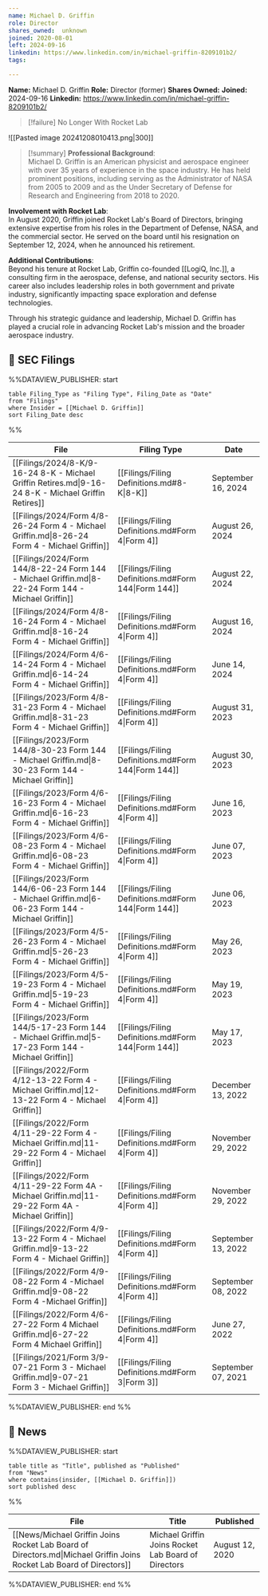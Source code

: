 ```yaml
---
name: Michael D. Griffin
role: Director
shares_owned:  unknown
joined: 2020-08-01
left: 2024-09-16
linkedin: https://www.linkedin.com/in/michael-griffin-8209101b2/
tags:

---
```

**Name:** Michael D. Griffin
**Role:** Director (former)
**Shares Owned:** 
**Joined:** 2024-09-16
**Linkedin:** https://www.linkedin.com/in/michael-griffin-8209101b2/

>[!failure] No Longer With Rocket Lab

![[Pasted image 20241208010413.png|300]]

>[!summary]
**Professional Background**:  
Michael D. Griffin is an American physicist and aerospace engineer with over 35 years of experience in the space industry. He has held prominent positions, including serving as the Administrator of NASA from 2005 to 2009 and as the Under Secretary of Defense for Research and Engineering from 2018 to 2020.
>
**Involvement with Rocket Lab**:  
In August 2020, Griffin joined Rocket Lab's Board of Directors, bringing extensive expertise from his roles in the Department of Defense, NASA, and the commercial sector. He served on the board until his resignation on September 12, 2024, when he announced his retirement.
>
**Additional Contributions**:  
Beyond his tenure at Rocket Lab, Griffin co-founded [[LogiQ, Inc.]], a consulting firm in the aerospace, defense, and national security sectors. His career also includes leadership roles in both government and private industry, significantly impacting space exploration and defense technologies.
>
Through his strategic guidance and leadership, Michael D. Griffin has played a crucial role in advancing Rocket Lab's mission and the broader aerospace industry.

## 💼 SEC Filings
%%DATAVIEW_PUBLISHER: start
```
table Filing_Type as "Filing Type", Filing_Date as "Date"
from "Filings"
where Insider = [[Michael D. Griffin]]
sort Filing_Date desc

```
%%

| File                                                                                                 | Filing Type                                          | Date               |
| ---------------------------------------------------------------------------------------------------- | ---------------------------------------------------- | ------------------ |
| [[Filings/2024/8-K/9-16-24 8-K - Michael Griffin Retires.md\|9-16-24 8-K - Michael Griffin Retires]] | [[Filings/Filing Definitions.md#8-K\|8-K]]           | September 16, 2024 |
| [[Filings/2024/Form 4/8-26-24 Form 4 - Michael Griffin.md\|8-26-24 Form 4 - Michael Griffin]]        | [[Filings/Filing Definitions.md#Form 4\|Form 4]]     | August 26, 2024    |
| [[Filings/2024/Form 144/8-22-24 Form 144 - Michael Griffin.md\|8-22-24 Form 144 - Michael Griffin]]  | [[Filings/Filing Definitions.md#Form 144\|Form 144]] | August 22, 2024    |
| [[Filings/2024/Form 4/8-16-24 Form 4 - Michael Griffin.md\|8-16-24 Form 4 - Michael Griffin]]        | [[Filings/Filing Definitions.md#Form 4\|Form 4]]     | August 16, 2024    |
| [[Filings/2024/Form 4/6-14-24 Form 4 - Michael Griffin.md\|6-14-24 Form 4 - Michael Griffin]]        | [[Filings/Filing Definitions.md#Form 4\|Form 4]]     | June 14, 2024      |
| [[Filings/2023/Form 4/8-31-23 Form 4 - Michael Griffin.md\|8-31-23 Form 4 - Michael Griffin]]        | [[Filings/Filing Definitions.md#Form 4\|Form 4]]     | August 31, 2023    |
| [[Filings/2023/Form 144/8-30-23 Form 144 - Michael Griffin.md\|8-30-23 Form 144 - Michael Griffin]]  | [[Filings/Filing Definitions.md#Form 144\|Form 144]] | August 30, 2023    |
| [[Filings/2023/Form 4/6-16-23 Form 4 - Michael Griffin.md\|6-16-23 Form 4 - Michael Griffin]]        | [[Filings/Filing Definitions.md#Form 4\|Form 4]]     | June 16, 2023      |
| [[Filings/2023/Form 4/6-08-23 Form 4 - Michael Griffin.md\|6-08-23 Form 4 - Michael Griffin]]        | [[Filings/Filing Definitions.md#Form 4\|Form 4]]     | June 07, 2023      |
| [[Filings/2023/Form 144/6-06-23 Form 144 - Michael Griffin.md\|6-06-23 Form 144 - Michael Griffin]]  | [[Filings/Filing Definitions.md#Form 144\|Form 144]] | June 06, 2023      |
| [[Filings/2023/Form 4/5-26-23 Form 4 - Michael Griffin.md\|5-26-23 Form 4 - Michael Griffin]]        | [[Filings/Filing Definitions.md#Form 4\|Form 4]]     | May 26, 2023       |
| [[Filings/2023/Form 4/5-19-23 Form 4 - Michael Griffin.md\|5-19-23 Form 4 - Michael Griffin]]        | [[Filings/Filing Definitions.md#Form 4\|Form 4]]     | May 19, 2023       |
| [[Filings/2023/Form 144/5-17-23 Form 144 - Michael Griffin.md\|5-17-23 Form 144 - Michael Griffin]]  | [[Filings/Filing Definitions.md#Form 144\|Form 144]] | May 17, 2023       |
| [[Filings/2022/Form 4/12-13-22 Form 4 - Michael Griffin.md\|12-13-22 Form 4 - Michael Griffin]]      | [[Filings/Filing Definitions.md#Form 4\|Form 4]]     | December 13, 2022  |
| [[Filings/2022/Form 4/11-29-22 Form 4 - Michael Griffin.md\|11-29-22 Form 4 - Michael Griffin]]      | [[Filings/Filing Definitions.md#Form 4\|Form 4]]     | November 29, 2022  |
| [[Filings/2022/Form 4/11-29-22 Form 4A - Michael Griffin.md\|11-29-22 Form 4A - Michael Griffin]]    | [[Filings/Filing Definitions.md#Form 4\|Form 4]]     | November 29, 2022  |
| [[Filings/2022/Form 4/9-13-22 Form 4 - Michael Griffin.md\|9-13-22 Form 4 - Michael Griffin]]        | [[Filings/Filing Definitions.md#Form 4\|Form 4]]     | September 13, 2022 |
| [[Filings/2022/Form 4/9-08-22 Form 4 -Michael Griffin.md\|9-08-22 Form 4 -Michael Griffin]]          | [[Filings/Filing Definitions.md#Form 4\|Form 4]]     | September 08, 2022 |
| [[Filings/2022/Form 4/6-27-22 Form 4 Michael Griffin.md\|6-27-22 Form 4 Michael Griffin]]            | [[Filings/Filing Definitions.md#Form 4\|Form 4]]     | June 27, 2022      |
| [[Filings/2021/Form 3/9-07-21 Form 3 - Michael Griffin.md\|9-07-21 Form 3 - Michael Griffin]]        | [[Filings/Filing Definitions.md#Form 3\|Form 3]]     | September 07, 2021 |

%%DATAVIEW_PUBLISHER: end %%

## 📰 News
%%DATAVIEW_PUBLISHER: start
```
table title as "Title", published as "Published"
from "News"
where contains(insider, [[Michael D. Griffin]])
sort published desc
```
%%

| File                                                                                                                 | Title                                                | Published       |
| -------------------------------------------------------------------------------------------------------------------- | ---------------------------------------------------- | --------------- |
| [[News/Michael Griffin Joins Rocket Lab Board of Directors.md\|Michael Griffin Joins Rocket Lab Board of Directors]] | Michael Griffin Joins Rocket Lab Board of Directors  | August 12, 2020 |

%%DATAVIEW_PUBLISHER: end %%


